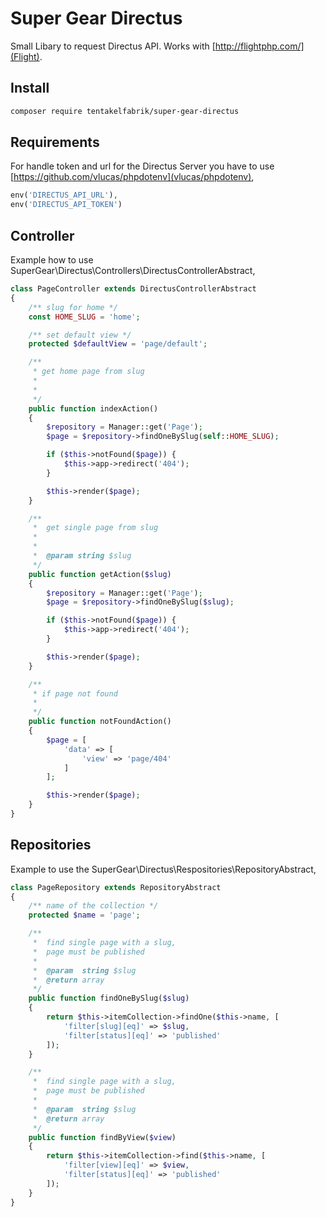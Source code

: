 # Super Gear Directus

Small Libary to request Directus API. Works with [http://flightphp.com/](Flight).

## Install

```bash
composer require tentakelfabrik/super-gear-directus
```

## Requirements

For handle token and url for the Directus Server you have to use
[https://github.com/vlucas/phpdotenv](vlucas/phpdotenv),

```php
env('DIRECTUS_API_URL'),
env('DIRECTUS_API_TOKEN')
```

## Controller

Example how to use SuperGear\\Directus\\Controllers\\DirectusControllerAbstract,

```php
class PageController extends DirectusControllerAbstract
{
    /** slug for home */
    const HOME_SLUG = 'home';

    /** set default view */
    protected $defaultView = 'page/default';

    /**
     * get home page from slug
     *
     *
     */
    public function indexAction()
    {
        $repository = Manager::get('Page');
        $page = $repository->findOneBySlug(self::HOME_SLUG);

        if ($this->notFound($page)) {
            $this->app->redirect('404');
        }

        $this->render($page);
    }

    /**
     *  get single page from slug
     *
     *
     *  @param string $slug
     */
    public function getAction($slug)
    {
        $repository = Manager::get('Page');
        $page = $repository->findOneBySlug($slug);

        if ($this->notFound($page)) {
            $this->app->redirect('404');
        }

        $this->render($page);
    }

    /**
     * if page not found
     *
     */
    public function notFoundAction()
    {
        $page = [
            'data' => [
                'view' => 'page/404'
            ]
        ];

        $this->render($page);
    }
}
```

## Repositories

Example to use the SuperGear\\Directus\\Respositories\\RepositoryAbstract,

```PHP
class PageRepository extends RepositoryAbstract
{
    /** name of the collection */
    protected $name = 'page';

    /**
     *  find single page with a slug,
     *  page must be published
     *
     *  @param  string $slug
     *  @return array
     */
    public function findOneBySlug($slug)
    {
        return $this->itemCollection->findOne($this->name, [
            'filter[slug][eq]' => $slug,
            'filter[status][eq]' => 'published'
        ]);
    }

    /**
     *  find single page with a slug,
     *  page must be published
     *
     *  @param  string $slug
     *  @return array
     */
    public function findByView($view)
    {
        return $this->itemCollection->find($this->name, [
            'filter[view][eq]' => $view,
            'filter[status][eq]' => 'published'
        ]);
    }
}
```
